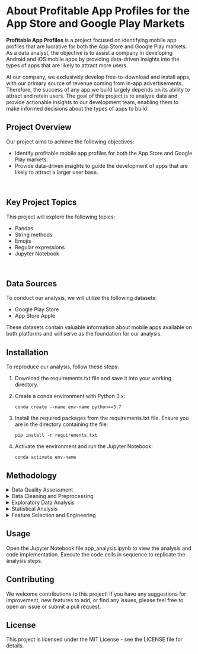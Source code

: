 # About Profitable App Profiles for the App Store and Google Play Markets
<p><b>Profitable App Profiles</b> is a project focused on identifying mobile app profiles that are lucrative for both the App Store and Google Play markets. As a data analyst, the objective is to assist a company in developing Android and iOS mobile apps by providing data-driven insights into the types of apps that are likely to attract more users.</p>
At our company, we exclusively develop free-to-download and install apps, with our primary source of revenue coming from in-app advertisements. Therefore, the success of any app we build largely depends on its ability to attract and retain users. The goal of this project is to analyze data and provide actionable insights to our development team, enabling them to make informed decisions about the types of apps to build.<br>

## Project Overview
Our project aims to achieve the following objectives:

<ul>
<li>Identify profitable mobile app profiles for both the App Store and Google Play markets.</li>
<li>Provide data-driven insights to guide the development of apps that are likely to attract a larger user base.</li>
</ul>
<br>

## Key Project Topics
This project will explore the following topics:
<ul>
<li>Pandas</li>

<li>String methods</li>

<li>Emojis</li>

<li>Regular expressions</li>

<li>Jupyter Notebook</li>
</ul>
<br>

## Data Sources
To conduct our analysis, we will utilize the following datasets:

<ul>
<li>Google Play Store</li> 
<li>App Store Apple</li>
</ul>

These datasets contain valuable information about mobile apps available on both platforms and will serve as the foundation for our analysis.<br>
 
## Installation
To reproduce our analysis, follow these steps:

1. Download the requirements.txt file and save it into your working directory.

2. Create a conda environment with Python 3.x:

       conda create --name env-name python==3.7
   
3. Install the required packages from the requirements.txt file. Ensure you are in the directory containing the file:

       pip install -r requirements.txt

4. Activate the environment and run the Jupyter Notebook:

       conda activate env-name

## Methodology<a name="md"></a>

<details>
	<summary>Data Quality Assessment</summary>
	<br>
	<p style='text-align:justify;'>For this project, the first step involved assessing the quality of the data. This included checking for any missing values, inconsistencies, or anomalies that could affect the analysis. The data quality assessment aimed to ensure that the datasets were clean and suitable for further analysis.</p>
</details>

<details>
	<summary>Data Cleaning and Preprocessing</summary>
	<br>
	<p style='text-align:justify;'>Once the data quality assessment was complete, the next step was to clean and preprocess the data. This involved tasks such as handling missing values, removing duplicates, and formatting data types to ensure consistency and accuracy. Data cleaning and preprocessing were crucial for preparing the datasets for exploratory data analysis.</p>
</details>

<details>
<summary>Exploratory Data Analysis</summary>
<br>
<p style='text-align:justify;'>Exploratory data analysis (EDA) was conducted to gain insights into the datasets and identify patterns, trends, and relationships between variables. This involved using statistical methods techniques to uncover meaningful information about app profiles in the App Store and Google Play markets. EDA provided valuable insights that guided subsequent analysis and decision-making.</p>
</details>

<details>
<summary>Statistical Analysis</summary>
<br>
<p style='text-align:justify;'>Statistical analysis was performed to further investigate relationships between variables and to make inferences about the data. This involved conducting hypothesis tests and correlation analysis to understand the factors influencing app profitability and user engagement in the App Store and Google Play markets.</p>
</details>

<details>
<summary>Feature Selection and Engineering</summary>
<br>
<p style='text-align:justify;'>Feature selection and engineering aimed to identify the most relevant variables for predicting app profitability and user engagement. This involved selecting meaningful features from the datasets and creating new features that could improve the performance of predictive models. Feature selection and engineering were essential for building accurate and effective models.</p>
</details>


## Usage
Open the Jupyter Notebook file app_analysis.ipynb to view the analysis and code implementation. Execute the code cells in sequence to replicate the analysis steps.
<br>

## Contributing
We welcome contributions to this project! If you have any suggestions for improvement, new features to add, or find any issues, please feel free to open an issue or submit a pull request.
<br>

## License
This project is licensed under the MIT License - see the LICENSE file for details.
